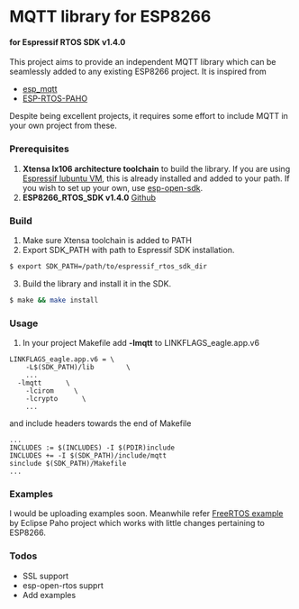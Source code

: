 # MQTT library for ESP8266
#### for Espressif RTOS SDK v1.4.0

This project aims to provide an independent MQTT library which can be seamlessly added to any existing ESP8266 project. It is inspired from

  - [esp_mqtt](https://github.com/tuanpmt/esp_mqtt)
  - [ESP-RTOS-PAHO](https://github.com/baoshi/ESP-RTOS-Paho)

Despite being excellent projects, it requires some effort to include MQTT in your own project from these.
### Prerequisites
1. **Xtensa lx106 architecture toolchain** to build the library. If you are using [Espressif lubuntu VM](https://espressif.com/en/support/explore/get-started/esp8266/getting-started-guide), this is already installed and added to your path. If you wish to set up your own, use [esp-open-sdk](https://github.com/pfalcon/esp-open-sdk).
2. **ESP8266_RTOS_SDK v1.4.0** [Github](https://github.com/espressif/ESP8266_RTOS_SDK)
### Build
1. Make sure Xtensa toolchain is added to PATH
2. Export SDK_PATH with path to Espressif SDK installation.
```sh
$ export SDK_PATH=/path/to/espressif_rtos_sdk_dir
```
3. Build the library and install it in the SDK.
```sh
$ make && make install
```
### Usage
1. In your project Makefile add **-lmqtt** to LINKFLAGS_eagle.app.v6
```
LINKFLAGS_eagle.app.v6 = \
	-L$(SDK_PATH)/lib        \
    ...
  -lmqtt      \
	-lcirom     \
	-lcrypto	  \
	...
```
and include headers towards the end of Makefile
```
...
INCLUDES := $(INCLUDES) -I $(PDIR)include
INCLUDES += -I $(SDK_PATH)/include/mqtt
sinclude $(SDK_PATH)/Makefile
...
```
### Examples
I would be uploading examples soon. Meanwhile refer [FreeRTOS example](https://github.com/eclipse/paho.mqtt.embedded-c/tree/develop/MQTTClient-C/samples/FreeRTOS) by Eclipse Paho project which works with little changes pertaining to ESP8266.
### Todos
 - SSL support
 - esp-open-rtos supprt
 - Add examples

